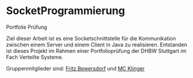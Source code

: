 # SocketProgrammierung

Portfolie Prüfung

Ziel dieser Arbeit ist es eine Socketschnittstelle für die Kommunikation zwischen einem Server
und einem Client in Java zu realisieren. Entstanden ist dieses Projekt im Rahmen einer Portfolioprüfung
der DHBW Stuttgart im Fach Verteilte Systeme.

Gruppenmitglieder sind: [Fritz Bewersdorf](fritz-bewersdorf.de) und [MC Klinger](mc-klinger.de)
